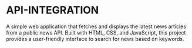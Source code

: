 # API-INTEGRATION
A simple web application that fetches and displays the latest news articles from a public news API. Built with HTML, CSS, and JavaScript, this project provides a user-friendly interface to search for news based on keywords.
